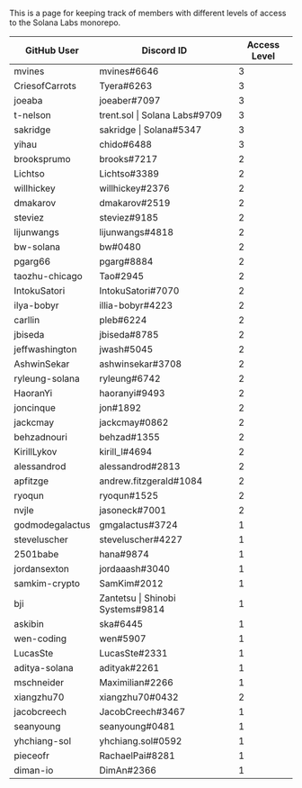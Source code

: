 This is a page for keeping track of members with different levels of access to the Solana Labs monorepo.

| GitHub User    | Discord ID                       | Access Level |
|----------------|----------------------------------|--------------|
| mvines         | mvines#6646                      | 3            |
| CriesofCarrots | Tyera#6263                       | 3            |
| joeaba         | joeaber#7097                     | 3            |
| t-nelson       | trent.sol \| Solana Labs#9709    | 3            |
| sakridge       | sakridge \| Solana#5347          | 3            |
| yihau          | chido#6488                       | 3            |
| brooksprumo    | brooks#7217                      | 2            |
| Lichtso        | Lichtso#3389                     | 2            |
| willhickey     | willhickey#2376                  | 2            |
| dmakarov       | dmakarov#2519                    | 2            |
| steviez        | steviez#9185                     | 2            |
| lijunwangs     | lijunwangs#4818                  | 2            |
| bw-solana      | bw#0480                          | 2            |
| pgarg66        | pgarg#8884                       | 2            |
| taozhu-chicago | Tao#2945                         | 2            |
| IntokuSatori   | IntokuSatori#7070                | 2            |
| ilya-bobyr     | illia-bobyr#4223                 | 2            |
| carllin        | pleb#6224                        | 2            |
| jbiseda        | jbiseda#8785                     | 2            |
| jeffwashington | jwash#5045                       | 2            |
| AshwinSekar    | ashwinsekar#3708                 | 2            |
| ryleung-solana | ryleung#6742                     | 2            |
| HaoranYi       | haoranyi#9493                    | 2            |
| joncinque      | jon#1892                         | 2            |
| jackcmay       | jackcmay#0862                    | 2            |
| behzadnouri    | behzad#1355                      | 2            |
| KirillLykov    | kirill_l#4694                    | 2            |
| alessandrod    | alessandrod#2813                 | 2            |
| apfitzge       | andrew.fitzgerald#1084           | 2            |
| ryoqun         | ryoqun#1525                      | 2            |
| nvjle          | jasoneck#7001                    | 2            |
| godmodegalactus| gmgalactus#3724                  | 1            |
| steveluscher   | steveluscher#4227                | 1            |
| 2501babe       | hana#9874                        | 1            |
| jordansexton   | jordaaash#3040                   | 1            |
| samkim-crypto  | SamKim#2012                      | 1            |
| bji            | Zantetsu \| Shinobi Systems#9814 | 1            |
| askibin        | ska#6445                         | 1            |
| wen-coding     | wen#5907                         | 1            |
| LucasSte       | LucasSte#2331                    | 1            |
| aditya-solana  | adityak#2261                     | 1            |
| mschneider     | Maximilian#2266                  | 1            |
| xiangzhu70     | xiangzhu70#0432                  | 2 |
| jacobcreech | JacobCreech#3467 | 1 |
| seanyoung | seanyoung#0481 | 1 |
| yhchiang-sol | yhchiang.sol#0592 | 1 |
| pieceofr | RachaelPai#8281 | 1 |
| diman-io | DimAn#2366 | 1 |
